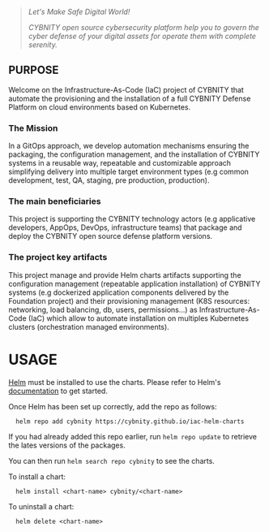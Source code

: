> _Let's Make Safe Digital World!_
> 
> _CYBNITY open source cybersecurity platform help you to govern the cyber defense of your digital assets for operate them with complete serenity._

## PURPOSE
Welcome on the Infrastructure-As-Code (IaC) project of CYBNITY that automate the provisioning and the installation of a full CYBNITY Defense Platform on cloud environments based on Kubernetes.

### The Mission
In a GitOps approach, we develop automation mechanisms ensuring the packaging, the configuration management, and the installation of CYBNITY systems in a reusable way, repeatable and customizable approach simplifying delivery into multiple target environment types (e.g common development, test, QA, staging, pre production, production).

### The main beneficiaries
This project is supporting the CYBNITY technology actors (e.g applicative developers, AppOps, DevOps, infrastructure teams) that package and deploy the CYBNITY open source defense platform versions.

### The project key artifacts
This project manage and provide Helm charts artifacts supporting the configuration management (repeatable application installation) of CYBNITY systems (e.g dockerized application components delivered by the Foundation project) and their provisioning management (K8S resources: networking, load balancing, db, users, permissions...) as Infrastructure-As-Code (IaC) which allow to automate installation on multiples Kubernetes clusters (orchestration managed environments).

# USAGE
[Helm](https://helm.sh) must be installed to use the charts. Please refer to Helm's [documentation](https://helm.sh.docs) to get started.

Once Helm has been set up correctly, add the repo as follows:
```shell
  helm repo add cybnity https://cybnity.github.io/iac-helm-charts
```

If you had already added this repo earlier, run `helm repo update` to retrieve the lates versions of the packages.

You can then run `helm search repo cybnity` to see the charts.

To install a chart:
```shell
  helm install <chart-name> cybnity/<chart-name>
```

To uninstall a chart:
```shell
  helm delete <chart-name>
```
